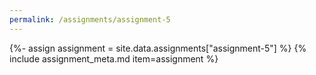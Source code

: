 ```yaml
---
permalink: /assignments/assignment-5
---
```


{%- assign assignment = site.data.assignments["assignment-5"] %}
{% include assignment_meta.md item=assignment %}
